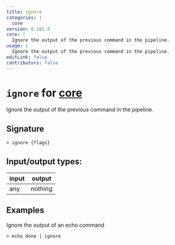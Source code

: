 ```yaml
---
title: ignore
categories: |
  core
version: 0.105.0
core: |
  Ignore the output of the previous command in the pipeline.
usage: |
  Ignore the output of the previous command in the pipeline.
editLink: false
contributors: false
---
```

<!-- This file is automatically generated. Please edit the command in https://github.com/nushell/nushell instead. -->

# `ignore` for [core](/commands/categories/core.md)

<div class='command-title'>Ignore the output of the previous command in the pipeline.</div>

## Signature

```> ignore {flags} ```


## Input/output types:

| input | output  |
| ----- | ------- |
| any   | nothing |
## Examples

Ignore the output of an echo command
```nu
> echo done | ignore

```
